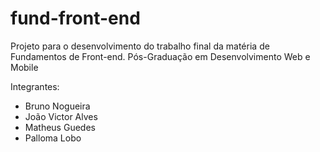 # fund-front-end
Projeto para o desenvolvimento do trabalho final da matéria de Fundamentos de Front-end. Pós-Graduação em Desenvolvimento Web e Mobile

Integrantes:
- Bruno Nogueira
- João Victor Alves
- Matheus Guedes
- Palloma Lobo
